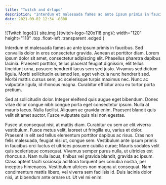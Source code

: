 ```yaml
---
title: "Twitch and drlupo"
description: "Interdum et malesuada fames ac ante ipsum primis in faucibus. Sed convallis dolor in eros consectetur gravida. Aenean at porttitor diam."
date: 2021-09-02 12:34 -0800
---
```


![Twitch logo]({{ site.img }}twitch-logo-120x118.png){: width="120" height="118" .top .float-left .transparent .edged }

Interdum et malesuada fames ac ante ipsum primis in faucibus. Sed convallis dolor in eros consectetur gravida. Aenean at porttitor diam. Lorem ipsum dolor sit amet, consectetur adipiscing elit. Phasellus pharetra dapibus lacinia. Praesent porttitor, tellus placerat feugiat dignissim, elit tellus tincidunt urna, posuere hendrerit lacus sem sed justo. Vivamus sed dictum ligula. Morbi sollicitudin euismod leo, eget vehicula nunc hendrerit sed. Morbi mattis cursus sem, ac scelerisque turpis maximus nec. Nunc ac vulputate ligula, id rhoncus magna. Curabitur efficitur arcu eu tortor porta pretium.

Sed at sollicitudin dolor. Integer eleifend quis augue eget bibendum. Donec vitae dolor congue nibh congue porta eget consectetur ipsum. Nulla at mauris lacus. Nulla facilisi. Aliquam ac gravida enim. Praesent blandit quis velit sit amet auctor. Fusce vulputate quis nisl non egestas.

Fusce ut consequat nisi, at mattis diam. Curabitur eu sem ac elit viverra vestibulum. Fusce metus velit, laoreet ut fringilla eu, varius et dolor. Praesent in elit sed tellus elementum porttitor dapibus ac risus. Cras non felis malesuada, feugiat nisi ut, congue sem. Vestibulum ante ipsum primis in faucibus orci luctus et ultrices posuere cubilia curae; Mauris sodales velit quis scelerisque consequat. Vivamus semper purus nulla, ut ultricies est rhoncus a. Nam nulla lacus, finibus vel gravida blandit, gravida ac ipsum. Class aptent taciti sociosqu ad litora torquent per conubia nostra, per inceptos himenaeos. Vestibulum ultrices non magna ut consequat. Nam condimentum mattis libero, vel viverra sem facilisis id. Duis lacinia dolor nisi, ut bibendum ante ornare ut. Ut vel mi enim.
